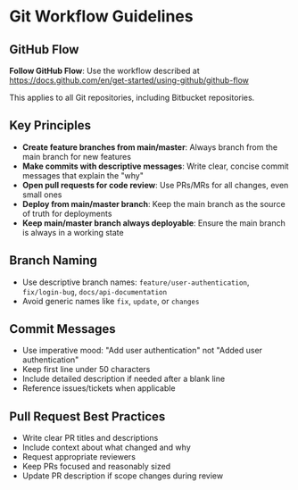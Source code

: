 # Git Workflow Guidelines

## GitHub Flow

**Follow GitHub Flow**: Use the workflow described at https://docs.github.com/en/get-started/using-github/github-flow

This applies to all Git repositories, including Bitbucket repositories.

## Key Principles

- **Create feature branches from main/master**: Always branch from the main branch for new features
- **Make commits with descriptive messages**: Write clear, concise commit messages that explain the "why"
- **Open pull requests for code review**: Use PRs/MRs for all changes, even small ones
- **Deploy from main/master branch**: Keep the main branch as the source of truth for deployments
- **Keep main/master branch always deployable**: Ensure the main branch is always in a working state

## Branch Naming

- Use descriptive branch names: `feature/user-authentication`, `fix/login-bug`, `docs/api-documentation`
- Avoid generic names like `fix`, `update`, or `changes`

## Commit Messages

- Use imperative mood: "Add user authentication" not "Added user authentication"
- Keep first line under 50 characters
- Include detailed description if needed after a blank line
- Reference issues/tickets when applicable

## Pull Request Best Practices

- Write clear PR titles and descriptions
- Include context about what changed and why
- Request appropriate reviewers
- Keep PRs focused and reasonably sized
- Update PR description if scope changes during review